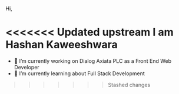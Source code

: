 Hi,

<<<<<<< Updated upstream
I am Hashan Kaweeshwara
=======

<!-- **hashkawee/hashkawee** is a ✨ _special_ ✨ repository because its `README.md` (this file) appears on your GitHub profile. -->

<!-- Here are some ideas to get you started: -->

- 🔭 I’m currently working on Dialog Axiata PLC as a Front End Web Developer
- 🌱 I’m currently learning about Full Stack Development

<!-- - 👯 I’m looking to collaborate on ...
- 🤔 I’m looking for help with ...
- 💬 Ask me about ...
- 📫 How to reach me: ...
- 😄 Pronouns: ...
- ⚡ Fun fact: ... -->

>>>>>>> Stashed changes
